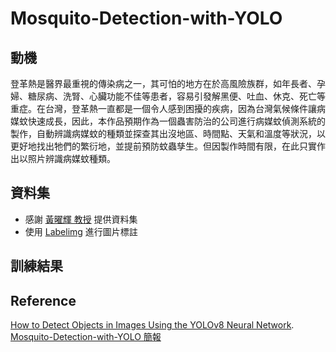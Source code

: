 # Mosquito-Detection-with-YOLO

## 動機
登革熱是醫界最重視的傳染病之一，其可怕的地方在於高風險族群，如年長者、孕婦、糖尿病、洗腎、心臟功能不佳等患者，容易引發解黑便、吐血、休克、死亡等重症。在台灣，登革熱一直都是一個令人感到困擾的疾病，因為台灣氣候條件讓病媒蚊快速成長，因此，本作品預期作為一個蟲害防治的公司進行病媒蚊偵測系統的製作，自動辨識病媒蚊的種類並探查其出沒地區、時間點、天氣和溫度等狀況，以更好地找出牠們的繁衍地，並提前預防蚊蟲孳生。但因製作時間有限，在此只實作出以照片辨識病媒蚊種類。

## 資料集
- 感謝 [黃曜輝 教授](https://www.im.fju.edu.tw/%E9%BB%83%E6%9B%9C%E8%BC%9D/) 提供資料集
- 使用 [Labelimg](https://github.com/HumanSignal/labelImg/releases) 進行圖片標註

## 訓練結果


## Reference
[How to Detect Objects in Images Using the YOLOv8 Neural Network](https://www.freecodecamp.org/news/how-to-detect-objects-in-images-using-yolov8/).
[Mosquito-Detection-with-YOLO 簡報](https://drive.google.com/file/d/1_8xXwbp8ekniYjBi5ekNqXFr5FOIFzVa/view?usp=sharing)

